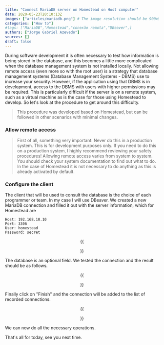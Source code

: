 ```yaml
---
title: "Connect MariaDB server on Homestead on Host computer"
date: 2020-05-23T20:10:13Z
images: ["articles/mariadb.png"] # The image resolution should be 900x500 or a proportional resolution
categories: ["How to"]
#tags: ["MariaDB","Homestead","conexão remota","DBeaver",]
authors: ["Jorge Gabriel Azevedo"]
sources: []
draft: false
---
```

During software development it is often necessary to test how information is being stored in the database, and this becomes a little more complicated when the database management system is not installed locally.
Not allowing remote access (even more so with the root user) is a strategy that database management systems (Database Management Systems - DBMS) use to increase your security. However, if the application using that DBMS is in development, access to the DBMS with users with higher permissions may be required. This is particularly difficult if the server is on a remote system, such as a virtual machine as is the case for those using Homestead to develop.
So let's look at the procedure to get around this difficulty.
>This procedure was developed based on Homestead, but can be followed in other scenarios with minimal changes.

### Allow remote access
>First of all, something very important: Never do this in a production system. This is for development purposes only. If you need to do this on a production system, I highly recommend reviewing your safety procedures!
Allowing remote access varies from system to system. You should check your system documentation to find out what to do. In the case of Homestead it is not necessary to do anything as this is already activated by default.

### Configure the client
The client that will be used to consult the database is the choice of each programmer or team. In my case I will use DBeaver.
We created a new MariaDB connection and filled it out with the server information, which for Homestead are
```
Host: 192.168.10.10
Port: 3306
User: homestead
Password: secret
```
<div align="center">
    {{<figure src="/images/articles/mariadb-homestead/01.png">}}
</div>

The database is an optional field. We tested the connection and the result should be as follows.
<div align="center">
    {{<figure src="/images/articles/mariadb-homestead/02.png">}}
</div>

Finally click on "Finish" and the connection will be added to the list of recorded connections.
<div align="center">
    {{<figure src="/images/articles/mariadb-homestead/03.png">}}
</div>

We can now do all the necessary operations.

That's all for today, see you next time.
